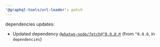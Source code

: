 ```yaml
---
'@graphql-tools/url-loader': patch
---
```

dependencies updates:
  - Updated dependency [`@whatwg-node/fetch@^0.9.0` ↗︎](https://www.npmjs.com/package/@whatwg-node/fetch/v/0.9.0) (from `^0.8.0`, in `dependencies`)
